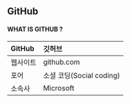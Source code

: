 ## GitHub
#### WHAT IS GITHUB ?
|GitHub|깃허브|
|:--|:--|
|웹사이트|github.com|
|포어|소셜 코딩(Social coding)|
|소속사|Microsoft|



